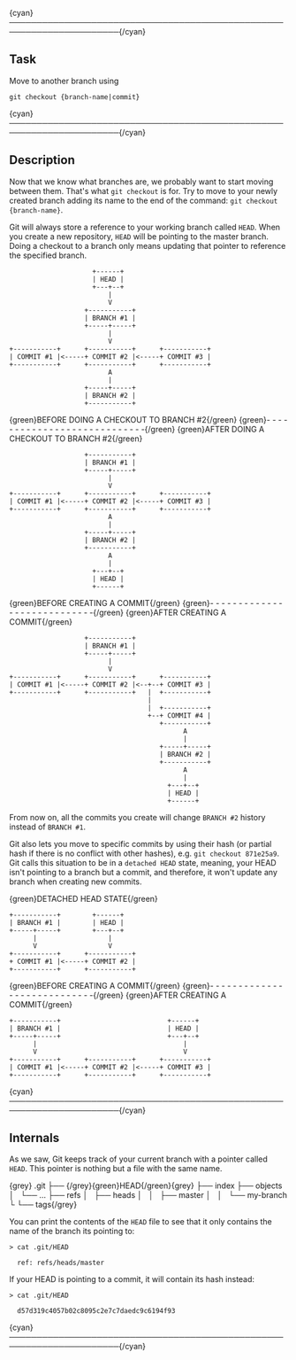 {cyan}──────────────────────────────────────────────────────────────────────{/cyan}

## Task

Move to another branch using
```
git checkout {branch-name|commit}
```

{cyan}──────────────────────────────────────────────────────────────────────{/cyan}

## Description

Now that we know what branches are, we probably want to start moving between them. That's what `git checkout` is for. Try to move to your newly created branch adding its name to the end of the command: `git checkout {branch-name}`.

Git will always store a reference to your working branch called `HEAD`. When you create a new repository, `HEAD` will be pointing to the master branch. Doing a checkout to a branch only means updating that pointer to reference the specified branch.

```
                     +------+
                     | HEAD |
                     +---+--+
                         |
                         V
                   +-----------+
                   | BRANCH #1 |
                   +-----+-----+
                         |
                         V
+-----------+      +-----------+      +-----------+
| COMMIT #1 |<-----+ COMMIT #2 |<-----+ COMMIT #3 |
+-----------+      +-----------+      +-----------+
                         A
                         |
                   +-----+-----+
                   | BRANCH #2 |
                   +-----------+
```
{green}BEFORE DOING A CHECKOUT TO BRANCH #2{/green}
{green}- - - - - - - - - - - - - - - - - - - - - - - - - - - -{/green}
{green}AFTER DOING A CHECKOUT TO BRANCH #2{/green}
```
                   +-----------+
                   | BRANCH #1 |
                   +-----+-----+
                         |
                         V
+-----------+      +-----------+      +-----------+
| COMMIT #1 |<-----+ COMMIT #2 |<-----+ COMMIT #3 |
+-----------+      +-----------+      +-----------+
                         A
                         |
                   +-----+-----+
                   | BRANCH #2 |
                   +-----------+
                         A
                         |
                     +---+--+
                     | HEAD |
                     +------+
```
{green}BEFORE CREATING A COMMIT{/green}
{green}- - - - - - - - - - - - - - - - - - - - - - - - - - - -{/green}
{green}AFTER CREATING A COMMIT{/green}
```
                   +-----------+
                   | BRANCH #1 |
                   +-----+-----+
                         |
                         V
+-----------+      +-----------+      +-----------+
| COMMIT #1 |<-----+ COMMIT #2 |<--+--+ COMMIT #3 |
+-----------+      +-----------+   |  +-----------+
                                   |        
                                   |  +-----------+
                                   +--+ COMMIT #4 |
                                      +-----------+
                                            A
                                            |
                                      +-----+-----+
                                      | BRANCH #2 |
                                      +-----------+
                                            A
                                            |
                                        +---+--+
                                        | HEAD |
                                        +------+
```

From now on, all the commits you create will change `BRANCH #2` history instead of `BRANCH #1`.

Git also lets you move to specific commits by using their hash (or partial hash if there is no conflict with other hashes), e.g. `git checkout 871e25a9`. Git calls this situation to be in a `detached HEAD` state, meaning, your HEAD isn't pointing to a branch but a commit, and therefore, it won't update any branch when creating new commits.

{green}DETACHED HEAD STATE{/green}
```
+-----------+        +------+
| BRANCH #1 |        | HEAD |
+-----+-----+        +---+--+
      |                  |
      V                  V
+-----------+      +-----------+
+ COMMIT #1 |<-----+ COMMIT #2 |
+-----------+      +-----------+
```
{green}BEFORE CREATING A COMMIT{/green}
{green}- - - - - - - - - - - - - - - - - - - - - - - - - - - -{/green}
{green}AFTER CREATING A COMMIT{/green}
```
+-----------+                           +------+
| BRANCH #1 |                           | HEAD |
+-----+-----+                           +---+--+
      |                                     |
      V                                     V
+-----------+      +-----------+      +-----------+
| COMMIT #1 |<-----+ COMMIT #2 |<-----+ COMMIT #3 |
+-----------+      +-----------+      +-----------+
```

{cyan}──────────────────────────────────────────────────────────────────────{/cyan}

## Internals

As we saw, Git keeps track of your current branch with a pointer called `HEAD`. This pointer is nothing but a file with the same name.

{grey}
.git
├── {/grey}{green}HEAD{/green}{grey}
├── index
├── objects
│   └── …
├── refs
│   ├── heads
│   │   ├── master
│   │   └── my-branch
└   └── tags{/grey}

You can print the contents of the `HEAD` file to see that it only contains the name of the branch its pointing to:

```
> cat .git/HEAD

  ref: refs/heads/master
```

If your HEAD is pointing to a commit, it will contain its hash instead:
```
> cat .git/HEAD

  d57d319c4057b02c8095c2e7c7daedc9c6194f93
```
{cyan}──────────────────────────────────────────────────────────────────────{/cyan}
